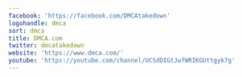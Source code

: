 ```yaml
---
facebook: 'https://facebook.com/DMCAtakedown'
logohandle: dmca
sort: dmca
title: DMCA.com
twitter: dmcatakedown
website: 'https://www.dmca.com/'
youtube: 'https://youtube.com/channel/UCSdDIGtJwfWRIKGUttgyk7g'
---
```

